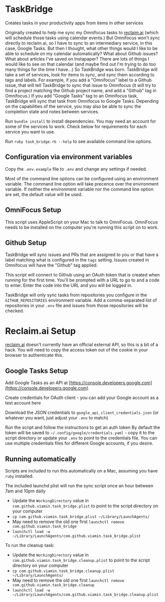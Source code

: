 # TaskBridge

Creates tasks in your productivity apps from items in other services

Originally created to help me sync my Omnifocus tasks to [reclaim.ai](https://reclaim.ai) (which will schedule those tasks using calendar events.) But Omnifocus won't sync directly to reclaim.ai, so I have to sync to an intermediary service, in this case, Google Tasks. But then I thought, what other things would I like to be able to schedule on my calendar automatically? What about Github issues? What about articles I've saved on Instapaper? There are lots of things I would like to see on that calendar (and maybe find out I'm trying to do too many things for the time I have...) So TaskBridge was born. TaskBridge will take a set of services, look for items to sync, and sync them according to tags and labels. For example, if you add a "Omnifocus" label to a Github issue, that will tell TaskBridge to sync that issue to Omnifocus (it will try to find a project matching the Github project name, and add a "Github" tag in Omnifocus.) If you add "Google Tasks" tag to an Omnifocus task, TaskBridge will sync that task from Omnifocus to Google Tasks. Depending on the capabilities of the service, you may also be able to sync the completion state and notes between services.

Run `bundle install` to install dependencies. You may need an account for some of the services to work. Check below for requirements for each service you want to use.

Run `ruby task_bridge.rb --help` to see available command line options.

## Configuration via environment variables

Copy the `.env.example` file to `.env` and change any settings if needed.

Most of the command line options can be configured using an environment variable. The command line option will take precence over the environment variable. If neither the environment variable nor the command line option are set, the default value will be used.

## OmniFocus Setup

This script uses AppleScript on your Mac to talk to OmniFocus. OmniFocus needs to be installed on the computer you're running this script on to work.

## Github Setup

TaskBridge will sync issues and PRs that are assigned to you or that have a label matching what is configured in the `tags` setting. Issues created in Omnifocus will have the "Github" tag applied.

This script will connect to Github using an OAuth token that is created when running for the first time. You'll be prompted with a URL to go to and a code to enter. Enter the code into the URL and you will be logged in.

TaskBridge will only sync tasks from repositories you configure in the `GITHUB_REPOSITORIES` environment variable. Add a comma-separated list of repositories in your `.env` file and issues from those repositories will be checked.

# Reclaim.ai Setup

[reclaim.ai](https://reclaim.ai) doesn't currently have an official external API, so this is a bit of a hack. You will need to copy the access token out of the cookie in your browser to authenticate this.

## Google Tasks Setup

Add Google Tasks as an API at [https://console.developers.google.com](https://console.developers.google.com)

Create credentials for OAuth client - you can add your Google account as a test account here

Download the JSON credentials to `google_api_client_credentials.json` (or whatever you want, just adjust your `.env` to match)

Run the script and follow the instructions to get an auth token
By default the token will be saved to `~/.config/google/credentials.yaml` - copy it to the script directory or update your `.env` to point to the credentials file. You can use multiple credentials files for different Google accounts, if you desire.

## Running automatically

Scripts are included to run this automatically on a Mac, assuming you have `ruby` installed.

The included launchd plist will run the sync script once an hour between 7am and 10pm daily

* Update the `WorkingDirectory` value in `com.github.viamin.task_bridge.plist` to point to the script directory on your computer
* `cp com.github.viamin.task_bridge.plist ~/Library/LaunchAgents/`
* May need to remove the old one first `launchctl remove com.github.viamin.task_bridge`
* `launchctl load -w ~/Library/LaunchAgents/com.github.viamin.task_bridge.plist`

To run the cleanup task:

* Update the `WorkingDirectory` value in `com.github.viamin.task_bridge.cleanup.plist` to point to the script directory on your computer
* `cp com.github.viamin.task_bridge.cleanup.plist ~/Library/LaunchAgents/`
* May need to remove the old one first `launchctl remove com.github.viamin.task_bridge.cleanup`
* `launchctl load -w ~/Library/LaunchAgents/com.github.viamin.task_bridge.cleanup.plist`
